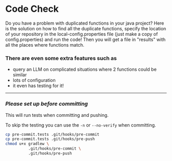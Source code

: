 # Code Check #

Do you have a problem with duplicated functions in your java project? Here is the solution on how to find all the duplicate functions, specify the location of your repository in the local-config.properties file (just make a copy of config.properties) and run the code! Then you will get a file in "results" with all the places where functions match.

### There are even some extra features such as ###
* query an LLM on complicated situations where 2 functions could be similar
* lots of configuration
* it even has testing for it!

----------------
### *Please set up before committing* ###
This will run tests when committing and pushing.

To skip the testing you can use the `-n` or `--no-verify` when committing.

``` bash
cp pre-commit.tests .git/hooks/pre-commit
cp pre-commit.tests .git/hooks/pre-push
chmod u+x gradlew \
          .git/hooks/pre-commit \
          .git/hooks/pre-push
```